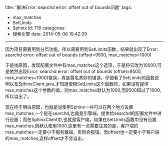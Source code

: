 title: '解决Error: searchd error: offset out of bounds问题'
tags:
  - max_matches
  - SetLimits
  - Sphinx
id: 716
categories:
  - 搜索引擎
date: 2014-05-06 19:42:39
---

因为项目需要用到分页功能，所以需要用到SetLimits函数，结果就出现了Error: searchd error: offset out of bounds (offset=9500, max_matches=1000)

于是找原因，发现配置文件中有max_matches这个选项，于是将它改为10000,可是依然出现Error: searchd error: offset out of bounds (offset=9500, max_matches=1000)错误，真是莫名其妙的错误，仔细看了SetLimits的函数说明以及SphinxClient.java,才知道使用SetLimits这个函数时，如果没有提供max_matches这个参数的值，则max_matches默认为1000,而9500超过了1000,所以溢出了。

现在终于明白原因，也就是说使用Sphinx一共可以在两个地方设置max_matches,一个是在searchd,也就是引擎端，提供给searchd的配置文件中进行设置；而在SphinxClient中,也就是客户端，如果在SetLimits函数中没有设置max_matches,则默认使用1000.这里有一点需要注意的是，客户端的max_matches一定要小于服务器端，否则会报错。而offset也一定要小于客户端的max_matches,这样offset才不会溢出。